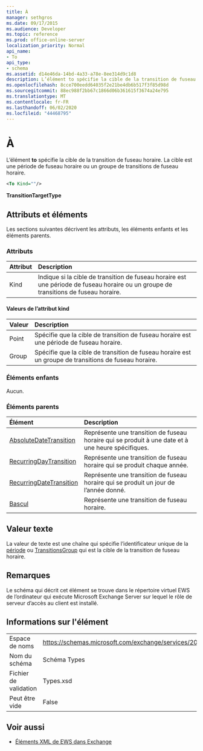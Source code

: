 ```yaml
---
title: À
manager: sethgros
ms.date: 09/17/2015
ms.audience: Developer
ms.topic: reference
ms.prod: office-online-server
localization_priority: Normal
api_name:
- To
api_type:
- schema
ms.assetid: d14e46da-14bd-4a33-a78e-8ee314d9c1d8
description: L’élément to spécifie la cible de la transition de fuseau horaire. La cible est une période de fuseau horaire ou un groupe de transitions de fuseau horaire.
ms.openlocfilehash: 8cce700eedd64035f2e21be4db6b517f3f85d98d
ms.sourcegitcommit: 88ec988f2bb67c1866d06b361615f3674a24e795
ms.translationtype: MT
ms.contentlocale: fr-FR
ms.lasthandoff: 06/02/2020
ms.locfileid: "44468795"
---
```

# <a name="to"></a>À

L’élément **to** spécifie la cible de la transition de fuseau horaire. La cible est une période de fuseau horaire ou un groupe de transitions de fuseau horaire. 
  
```xml
<To Kind=""/>
```

 **TransitionTargetType**
## <a name="attributes-and-elements"></a>Attributs et éléments

Les sections suivantes décrivent les attributs, les éléments enfants et les éléments parents.
  
### <a name="attributes"></a>Attributs

|**Attribut**|**Description**|
|:-----|:-----|
|Kind  <br/> |Indique si la cible de transition de fuseau horaire est une période de fuseau horaire ou un groupe de transitions de fuseau horaire.  <br/> |
   
#### <a name="kind-attribute-values"></a>Valeurs de l’attribut kind

|**Valeur**|**Description**|
|:-----|:-----|
|Point  <br/> |Spécifie que la cible de transition de fuseau horaire est une période de fuseau horaire.  <br/> |
|Group  <br/> |Spécifie que la cible de transition de fuseau horaire est un groupe de transitions de fuseau horaire.  <br/> |
   
### <a name="child-elements"></a>Éléments enfants

Aucun.
  
### <a name="parent-elements"></a>Éléments parents

|**Élément**|**Description**|
|:-----|:-----|
|[AbsoluteDateTransition](absolutedatetransition.md) <br/> |Représente une transition de fuseau horaire qui se produit à une date et à une heure spécifiques.  <br/> |
|[RecurringDayTransition](recurringdaytransition.md) <br/> |Représente une transition de fuseau horaire qui se produit chaque année.  <br/> |
|[RecurringDateTransition](recurringdatetransition.md) <br/> |Représente une transition de fuseau horaire qui se produit un jour de l’année donné.  <br/> |
|[Bascul](transition.md) <br/> |Représente une transition de fuseau horaire.  <br/> |
   
## <a name="text-value"></a>Valeur texte

La valeur de texte est une chaîne qui spécifie l’identificateur unique de la [période](period.md) ou [TransitionsGroup](transitionsgroup.md) qui est la cible de la transition de fuseau horaire. 
  
## <a name="remarks"></a>Remarques

Le schéma qui décrit cet élément se trouve dans le répertoire virtuel EWS de l’ordinateur qui exécute Microsoft Exchange Server sur lequel le rôle de serveur d’accès au client est installé.
  
## <a name="element-information"></a>Informations sur l'élément

|||
|:-----|:-----|
|Espace de noms  <br/> |https://schemas.microsoft.com/exchange/services/2006/types  <br/> |
|Nom du schéma  <br/> |Schéma Types  <br/> |
|Fichier de validation  <br/> |Types.xsd  <br/> |
|Peut être vide  <br/> |False  <br/> |
   
## <a name="see-also"></a>Voir aussi



- [Éléments XML de EWS dans Exchange](ews-xml-elements-in-exchange.md)

